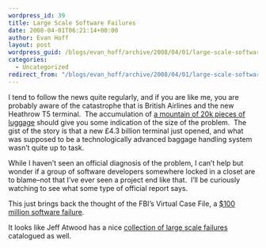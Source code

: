 ```yaml
---
wordpress_id: 39
title: Large Scale Software Failures
date: 2008-04-01T06:21:14+00:00
author: Evan Hoff
layout: post
wordpress_guid: /blogs/evan_hoff/archive/2008/04/01/large-scale-software-failures.aspx
categories:
  - Uncategorized
redirect_from: "/blogs/evan_hoff/archive/2008/04/01/large-scale-software-failures.aspx/"
---
```

I tend to follow the news quite regularly, and if you are like me, you are probably aware of the catastrophe that is British Airlines and the new Heathrow T5 terminal.&nbsp; The accumulation of <a href="http://news.sky.com/skynews/article/0,,30400-1311192,00.html" target="_blank">a mountain of 20k pieces of luggage</a> should give you some indication of the size of the problem.&nbsp; The gist of the story is that a new £4.3 billion terminal just opened, and what was supposed to be a technologically advanced baggage handling system wasn&#8217;t quite up to task.

While I haven&#8217;t seen an official diagnosis of the problem, I can&#8217;t help but wonder if a group of software developers somewhere locked in a closet are to blame&#8211;not that I&#8217;ve ever seen a project end like that.&nbsp; I&#8217;ll be curiously watching to see what some type of official report says.

This just brings back the thought of the FBI&#8217;s Virtual Case File, a <a href="http://spectrum.ieee.org/sep05/1455" target="_blank">$100 million software failure</a>.&nbsp; 

It looks like Jeff Atwood has a nice <a href="http://www.codinghorror.com/blog/archives/000588.html" target="_blank">collection of large scale failures</a> catalogued as well.